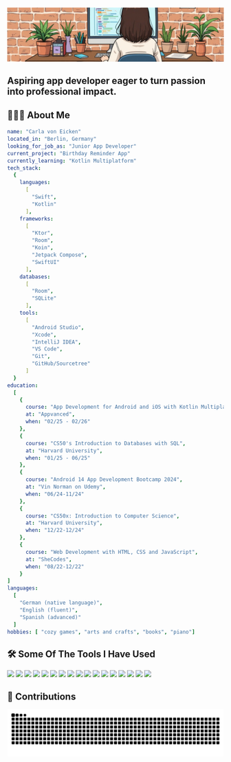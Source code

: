 ![Background Image](./BackgroundImage.jpeg)
<h2>
Aspiring app developer eager to turn passion into professional impact.  
</h2>

## 👩🏻‍💻 About Me

```yaml
name: "Carla von Eicken"
located_in: "Berlin, Germany"
looking_for_job_as: "Junior App Developer"
current_project: "Birthday Reminder App"
currently_learning: "Kotlin Multiplatform"
tech_stack:
  {
    languages:
      [
        "Swift",
        "Kotlin"
      ],
    frameworks:
      [
        "Ktor",
        "Room",
        "Koin",
        "Jetpack Compose",
        "SwiftUI"
      ],
    databases:
      [
        "Room",
        "SQLite"
      ],
    tools:
      [
        "Android Studio",
        "Xcode",
        "IntelliJ IDEA",
        "VS Code",
        "Git",
        "GitHub/Sourcetree"
      ]
  }
education:
  [
    {
      course: "App Development for Android and iOS with Kotlin Multiplatform",
      at: "Appvanced",
      when: "02/25 - 02/26"
    },
    {
      course: "CS50's Introduction to Databases with SQL",
      at: "Harvard University",
      when: "01/25 - 06/25"
    },
    {
      course: "Android 14 App Development Bootcamp 2024",
      at: "Vin Norman on Udemy",
      when: "06/24-11/24"
    },
    {
      course: "CS50x: Introduction to Computer Science",
      at: "Harvard University",
      when: "12/22-12/24"
    },
    {
      course: "Web Development with HTML, CSS and JavaScript",
      at: "SheCodes",
      when: "08/22-12/22"
    }
]
languages:
  [
    "German (native language)",
    "English (fluent)",
    "Spanish (advanced)"
  ]
hobbies: [ "cozy games", "arts and crafts", "books", "piano"]
```


## 🛠️ Some Of The Tools I Have Used 
<p align="left">
<img src="https://cdn.jsdelivr.net/gh/devicons/devicon@latest/icons/kotlin/kotlin-original.svg" height="50"/>
<img src="https://cdn.jsdelivr.net/gh/devicons/devicon@latest/icons/swift/swift-original.svg" height="50"/>
<img src="https://cdn.jsdelivr.net/gh/devicons/devicon@latest/icons/android/android-original.svg" height="50"/>
<img src="https://cdn.jsdelivr.net/gh/devicons/devicon@latest/icons/jetpackcompose/jetpackcompose-original.svg" height="50"/>
<img src="https://cdn.jsdelivr.net/gh/devicons/devicon@latest/icons/ktor/ktor-original-wordmark.svg" height="50"/>
<img src="https://cdn.jsdelivr.net/gh/devicons/devicon@latest/icons/c/c-original.svg" height="50"/>
<img src="https://cdn.jsdelivr.net/gh/devicons/devicon@latest/icons/css3/css3-original.svg" height="50"/>
<img src="https://cdn.jsdelivr.net/gh/devicons/devicon@latest/icons/html5/html5-original.svg" height="50"/>
<img src="https://cdn.jsdelivr.net/gh/devicons/devicon@latest/icons/javascript/javascript-original.svg" height="50"/>
<img src="https://cdn.jsdelivr.net/gh/devicons/devicon@latest/icons/python/python-original.svg" height="50"/>
<img src="https://cdn.jsdelivr.net/gh/devicons/devicon@latest/icons/sqlite/sqlite-original-wordmark.svg" height="50"/>
<img src="https://cdn.jsdelivr.net/gh/devicons/devicon@latest/icons/git/git-original.svg" height="50"/>
<img src="https://cdn.jsdelivr.net/gh/devicons/devicon@latest/icons/sourcetree/sourcetree-original-wordmark.svg" height="50"/>
<img src="https://cdn.jsdelivr.net/gh/devicons/devicon@latest/icons/intellij/intellij-original.svg" height="50"/>
<img src="https://cdn.jsdelivr.net/gh/devicons/devicon@latest/icons/androidstudio/androidstudio-original.svg" height="50"/>
<img src="https://cdn.jsdelivr.net/gh/devicons/devicon@latest/icons/xcode/xcode-original.svg" height="50"/>
<img src="https://cdn.jsdelivr.net/gh/devicons/devicon@latest/icons/visualstudio/visualstudio-original.svg" height="50"/>
</p>


## 🐍 Contributions

<picture>
  <source media="(prefers-color-scheme: dark)" srcset="https://raw.githubusercontent.com/carla-voneicken/carla-voneicken/output/github-contribution-grid-snake-dark.svg">
  <source media="(prefers-color-scheme: light)" srcset="https://raw.githubusercontent.com/carla-voneicken/carla-voneicken/output/github-contribution-grid-snake.svg">
  <img alt="github contribution grid snake animation" src="https://raw.githubusercontent.com/carla-voneicken/carla-voneicken/output/github-contribution-grid-snake.svg">
</picture>


          
          
          
          
          
          
